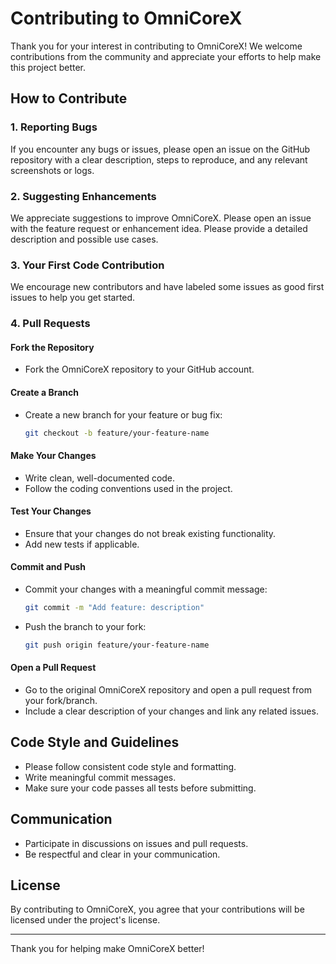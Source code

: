 # Contributing to OmniCoreX

Thank you for your interest in contributing to OmniCoreX! We welcome contributions from the community and appreciate your efforts to help make this project better.

## How to Contribute

### 1. Reporting Bugs
If you encounter any bugs or issues, please open an issue on the GitHub repository with a clear description, steps to reproduce, and any relevant screenshots or logs.

### 2. Suggesting Enhancements
We appreciate suggestions to improve OmniCoreX. Please open an issue with the feature request or enhancement idea. Please provide a detailed description and possible use cases.

### 3. Your First Code Contribution
We encourage new contributors and have labeled some issues as good first issues to help you get started.

### 4. Pull Requests

#### Fork the Repository
- Fork the OmniCoreX repository to your GitHub account.

#### Create a Branch
- Create a new branch for your feature or bug fix:
  ```bash
  git checkout -b feature/your-feature-name
  ```

#### Make Your Changes
- Write clean, well-documented code.
- Follow the coding conventions used in the project.

#### Test Your Changes
- Ensure that your changes do not break existing functionality.
- Add new tests if applicable.

#### Commit and Push
- Commit your changes with a meaningful commit message:
  ```bash
  git commit -m "Add feature: description"
  ```
- Push the branch to your fork:
  ```bash
  git push origin feature/your-feature-name
  ```

#### Open a Pull Request
- Go to the original OmniCoreX repository and open a pull request from your fork/branch.
- Include a clear description of your changes and link any related issues.

## Code Style and Guidelines

- Please follow consistent code style and formatting.
- Write meaningful commit messages.
- Make sure your code passes all tests before submitting.

## Communication

- Participate in discussions on issues and pull requests.
- Be respectful and clear in your communication.

## License

By contributing to OmniCoreX, you agree that your contributions will be licensed under the project's license.

---

Thank you for helping make OmniCoreX better!
